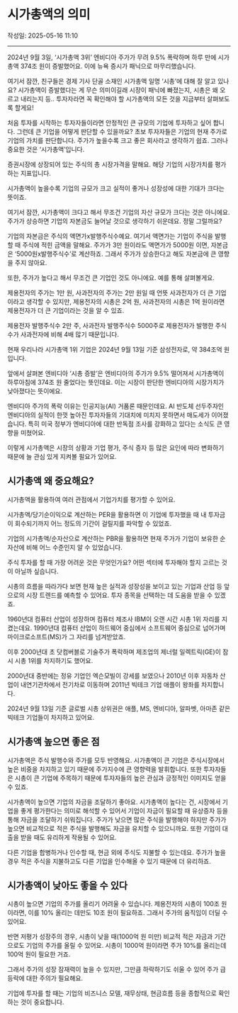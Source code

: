 # 시가총액의 의미

작성일: 2025-05-16 11:10

---

2024년 9월 3일, ‘시가총액 3위’ 엔비디아 주가가 무려 9.5% 폭락하며 하루 만에 시가총액 374조 원이 증발했어요. 이에 뉴욕 증시가 패닉으로 마무리했습니다.

여기서 잠깐, 친구들은 경제 기사 단골 소재인 시가총액 일명 ‘시총’에 대해 잘 알고 있나요? 시가총액이 증발했다는 게 무슨 의미이길래 시장이 패닉에 빠졌는지, 시총은 왜 오르고 내리는지 등.. 투자자라면 꼭 확인해야 할 시가총액의 모든 것을 지금부터 살펴보도록 할게요!

처음 투자를 시작하는 투자자들이라면 안정적인 큰 규모의 기업에 투자하고 싶어 합니다. 그런데 큰 기업을 어떻게 판단할 수 있을까요? 초보 투자자들은 기업의 현재 주가로 기업의 가치를 판단합니다. 주가가 높을수록 크고 좋은 회사라고 생각하기 쉽죠. 그러나 중요한 것은 ‘시가총액’입니다.

증권시장에 상장되어 있는 주식의 총 시장가격을 말해요. 해당 기업의 시장가치를 평가하는 지표입니다.

시가총액이 높을수록 기업의 규모가 크고 실적이 좋거나 성장성에 대한 기대가 크다는 뜻이죠.

여기서 잠깐, 시가총액이 크다고 해서 무조건 기업의 자산 규모가 크다는 것은 아니에요. 주가가 상승하면 기업의 자본금도 늘어날 것으로 생각하기 쉬운데요. 정말 그럴까요?

기업의 자본금은 주식의 액면가x발행주식수예요. 여기서 액면가는 기업이 주식을 발행할 때 주식에 적힌 금액을 말해요. 주가가 3만 원이라도 액면가가 5000원 이면, 자본금은 ‘5000원x발행주식수’로 계산하죠. 그래서 주가가 상승한다고 해도 자본금에 큰 영향을 주지 않아요.

또한, 주가가 높다고 해서 무조건 큰 기업인 것도 아니에요. 예를 통해 살펴볼게요.

제용전자의 주가는 1만 원,  사과전자의 주가는 2만 원일 때 언뜻 사과전자가 더 큰 기업이라고 생각할 수 있지만, 제용전자의 시총은 2억 원, 사과전자의 시총은 1억 원이라면 제용전자가 더 큰 기업이라는 것을 알 수 있죠.

제용전자 발행주식수 2만 주, 사과전자 발행주식수 5000주로 제용전자가 발행한 주식 수가 사과전자에 비해 4배 많기 때문입니다.

현재 우리나라 시가총액 1위 기업은 2024년 9월 13일 기준 삼성전자로, 약 384조억 원입니다.

앞에서 살펴본 엔비디아 ‘시총 증발’은 엔비디아의 주가가 9.5% 떨어져서 시가총액이 하루아침에 374조 원 줄었다는 뜻인데요. 이는 시장이 판단한 엔비디아의 시장가치가 낮아졌다는 뜻이에요.

엔비디아 주가의 폭락 이유는 인공지능(AI) 거품론 때문인데요. AI 반도체 선두주자인 엔비디아의 실적이 한껏 높아진 투자자들의 기대치에 미치지 못하면서 매도세가 이어졌습니다. 특히 미국 정부가 엔비디아에 대한 반독점 조사를 강화하고 있다는 소식도 큰 영향을 미쳤어요.

이렇게 시가총액은 시장의 상황과 기업 평가, 주식 증자 등 많은 요인에 따라 변화하기 때문에 늘 관심 있게 지켜볼 필요가 있어요.

## 시가총액 왜 중요해요?

시가총액을 활용하여 여러 관점에서 기업가치를 평가할 수 있어요.

시가총액/당기순이익으로 계산하는 PER을 활용하면 이 기업에 투자했을 때 내 투자금이 회수되기까지 어느 정도의 기간이 걸릴지를 파악할 수 있었죠.

기업의 시가총액/순자산으로 계산하는 PBR을 활용하면 현재 주가가 기업이 보유한 순자산에 비해 어느 수준인지  알 수 있었습니다.

주식 투자를 할 때 가장 어려운 것은 무엇인가요? 어떤 섹터에 투자해야 할지 고르는 것이 아닐까 싶습니다.

시총의 흐름을 따라가다 보면 현재 높은 실적과 성장성을 보이고 있는 기업과 산업 등 앞으로의 시장 트렌드를 예측할 수 있어요. 투자 종목을 선택하는 데 도움을 받을 수 있겠죠.

1960년대 컴퓨터 산업이 성장하며 컴퓨터 제조사 IBM이 오랜 시간 시총 1위 자리를 지켰는데요. 1990년대 컴퓨터 산업이 하드웨어 중심에서 소프트웨어 중심으로 넘어가며 마이크로소프트(MS)가 그 자리를 넘겨받았죠.

이후 2000년대 초 닷컴버블로 기술주가 폭락하며 제조업의 제너럴 일렉트릭(GE)이 잠시 시총 1위를 차지하기도 했어요.

2000년대 중반에는 정유 기업인 엑슨모빌이 강세를 보였으나 2010년 이후 자동차 산업이 내연기관차에서 전기차로 이동하며 2011년 빅테크 기업 애플이 왕좌를 차지합니다.

2024년 9월 13일 기준 글로벌 시총 상위권은 애플, MS, 엔비디아, 알파벳, 아마존 같은 빅테크 기업들이 차지하고 있어요.

## 시가총액 높으면 좋은 점

시가총액은 주식 발행수와 주가를 모두 반영해요. 시가총액이 큰 기업은 주식시장에서 높은 비중을 차지하고 있기 때문에 주가지수에 큰 영향력을 발휘합니다. 또한 투자자들은 시총이 큰 기업에 주목하기 때문에 투자자들의 높은 관심과 긍정적인 이미지도 얻을 수 있죠.

시가총액이 높으면 기업의 자금을 조달하기 좋아요. 시가총액이 높다는 건, 시장에서 기업을 좋게 평가한다는 의미로 해석할 수 있어서 기업이 자금이 필요할 때 유상증자 등을 통해 자금을 조달하기 쉬워집니다. 주가가 낮으면 많은 주식을 발행해야 하지만 주가가 높으면 비교적으로 적은 주식을 발행해도 자금을 유치할 수 있으니까요. 또한 기업이 대출을 받을 때도 유리하게 작용될 수 있어요.

다른 기업을 합병하거나 인수할 때, 현금 외에 주식도 지불할 수 있는데요. 주가가 높을 경우 적은 주식을 지불하고도 다른 기업을 인수해올 수 있기 때문에 더 유리하죠.

## 시가총액이 낮아도 좋을 수 있다

시총이 높으면 기업의 주가를 올리기 어려울 수 있습니다.  제용전자의 시총이 100조 원이라면, 이를 10% 올리는 데만도 10조 원이 필요하죠.  그래서 주가의 움직임이 더딜 수 있어요.

반면 저평가 성장주의 경우, 시총이 낮을 때(1000억 원 미만) 비교적 적은 자금과 기간으로도 기업의 주가를 올릴 수 있어요. 시총이 1000억 원이라면 주가 10%를 올리는데 100억 원이 필요한 거죠.

그래서 주가의 성장 잠재력이 높을 수 있지만, 그만큼 하락하기도 쉬울 수 있어 주가 급등락에 대한 주의가 필요해요.

기업에 투자를 할 때는 기업의 비즈니스 모델, 재무상태, 현금흐름 등을 종합적으로 확인하는 것이 중요합니다.